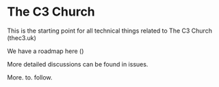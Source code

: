 # The C3 Church

This is the starting point for all technical things related to The C3 Church (thec3.uk)

We have a roadmap here ()

More detailed discussions can be found in issues.


More. to. follow.
